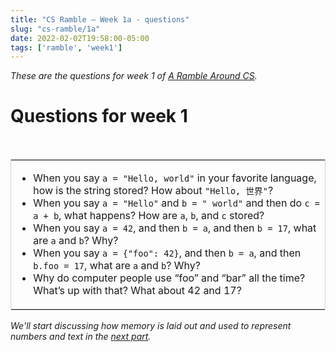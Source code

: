 ```yaml
---
title: "CS Ramble — Week 1a - questions"
slug: "cs-ramble/1a"
date: 2022-02-02T19:58:00-05:00
tags: ['ramble', 'week1']
---
```


_These are the questions for week 1 of [A Ramble Around CS](../)._

# Questions for week 1

<br/>
<table style="border:1px solid lightgrey;"><td>

- When you say `a = "Hello, world"` in your favorite language, how is
  the string stored? How about `"Hello, 世界"`?
- When you say `a = "Hello"` and `b = " world"` and then do `c = a +
  b`, what happens? How are `a`, `b`, and `c` stored?
- When you say `a = 42`, and then `b = a`, and then `b = 17`, what are
  `a` and `b`? Why?
- When you say `a = {"foo": 42}`, and then `b = a`, and then `b.foo =
  17`, what are `a` and `b`? Why?
- Why do computer people use “foo” and “bar” all the time? What’s up
  with that? What about 42 and 17?

</table>

_We'll start discussing how memory is laid out and used to represent
numbers and text in the [next part](../1b/)._
